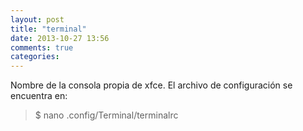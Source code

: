 ```yaml
---
layout: post
title: "terminal"
date: 2013-10-27 13:56
comments: true
categories: 
---
```

Nombre de la consola propia de xfce. El archivo de configuración se encuentra en:

>$ nano .config/Terminal/terminalrc

